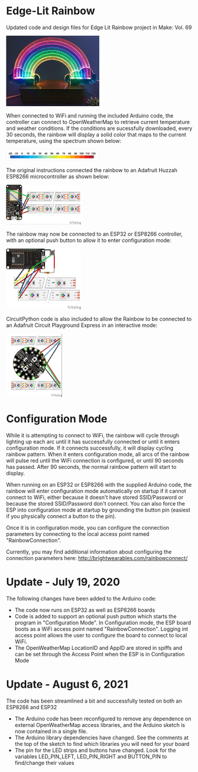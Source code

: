 # Edge-Lit Rainbow
Updated code and design files for Edge Lit Rainbow project in Make: Vol. 69

<img src="Images/RainbowImage.jpg" height="50%" width="50%">

When connected to WiFi and running the included Arduino code, the controller can connect to OpenWeatherMap to retrieve current temperature and weather conditions. If the conditions are sucessfully downloaded, every 30 seconds, the rainbow will display a solid color that maps to the current temperature, using the spectrum shown below:

<img src="Images/TemperatureSpectrum.png" height="50%" width="50%">

The original instructions connected the rainbow to an Adafruit Huzzah ESP8266 microcontroller as shown below:

<img src="Images/FeatherESP8266Hookup.jpg" height="40%" width="40%">

The rainbow may now be connected to an ESP32 or ESP8266 controller, with an optional push button to allow it to enter configuration mode:

<img src="Images/ESP32HookupWithButton.jpg" height="40%" width="40%">

CircuitPython code is also included to allow the Rainbow to be connected to an Adafruit Circuit Playground Express in an interactive mode:

<img src="Images/CircuitPlaygroundHookup.jpg" height="30%" width="30%">

# Configuration Mode


While it is attempting to connect to WiFi, the rainbow will cycle through lighting up each arc until it has successfully connected or until it enters configuration mode. If it connects successfully, it will display cycling rainbow pattern. When it enters configuration mode, all arcs of the rainbow will pulse red until the WiFi connection is configured, or until 90 seconds has passed. After 90 seconds, the normal rainbow pattern will start to display.

When running on an ESP32 or ESP8266 with the supplied Arduino code, the rainbow will enter configuration mode automatically on startup if it cannot connect to WiFi, either because it doesn't have stored SSID/Password or because the stored SSID/Password don't connect. You can also force the ESP into configuration mode at startup by grounding the button pin (easiest if you physically connect a button to the pin).

Once it is in configuration mode, you can configure the connection parameters by connecting to the local access point named "RainbowConnection". 

Currently, you may find additional information about configuring the connection parameters here: <a href="http://brightwearables.com/rainbowconnect/">http://brightwearables.com/rainbowconnect/</a>


# Update - July 19, 2020

The following changes have been added to the Arduino code:
- The code now runs on ESP32 as well as ESP8266 boards
- Code is added to support an optional push putton which starts the program in "Configuration Mode". In Configuration mode, the ESP board boots as a WiFi access point named "RainbowConnection". Logging int access point allows the user to configure the board to connect to local WiFi.
- The OpenWeatherMap LocationID and AppID are stored in spiffs and can be set through the Access Point when the ESP is in Configuration Mode

# Update - August 6, 2021

The code has been streamlined a bit and successfully tested on both an ESP8266 and ESP32
- The Arduino code has been reconfigured to remove any dependence on external OpenWeatherMap access libraries, and the Arduino sketch is now contained in a single file.
- The Arduino library dependencies have changed. See the comments at the top of the sketch to find which libraries you will need for your board
- The pin for the LED strips and buttons have changed. Look for the variables LED_PIN_LEFT, LED_PIN_RIGHT and BUTTON_PIN to find/change their values

